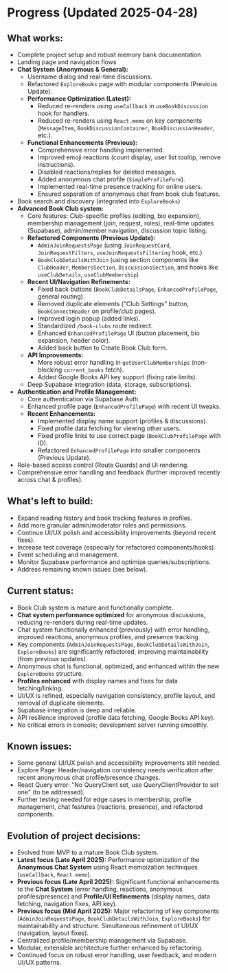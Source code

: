 
# Progress (Updated 2025-04-28)

## What works:
- Complete project setup and robust memory bank documentation
- Landing page and navigation flows
- **Chat System (Anonymous & General):**
  - Username dialog and real-time discussions.
  - Refactored `ExploreBooks` page with modular components (Previous Update).
  - **Performance Optimization (Latest):**
    - Reduced re-renders using `useCallback` in `useBookDiscussion` hook for handlers.
    - Reduced re-renders using `React.memo` on key components (`MessageItem`, `BookDiscussionContainer`, `BookDiscussionHeader`, etc.).
  - **Functional Enhancements (Previous):**
    - Comprehensive error handling implemented.
    - Improved emoji reactions (count display, user list tooltip, remove instructions).
    - Disabled reactions/replies for deleted messages.
    - Added anonymous chat profile (`SimpleProfileForm`).
    - Implemented real-time presence tracking for online users.
    - Ensured separation of anonymous chat from book club features.
- Book search and discovery (integrated into `ExploreBooks`)
- **Advanced Book Club system:**
  - Core features: Club-specific profiles (editing, bio expansion), membership management (join, request, roles), real-time updates (Supabase), admin/member navigation, discussion topic listing.
  - **Refactored Components (Previous Update):**
    - `AdminJoinRequestsPage` (using `JoinRequestCard`, `JoinRequestFilters`, `useJoinRequestsFiltering` hook, etc.)
    - `BookClubDetailsWithJoin` (using section components like `ClubHeader`, `MembersSection`, `DiscussionsSection`, and hooks like `useClubDetails`, `useClubMembership`)
  - **Recent UI/Navigation Refinements:**
    - Fixed back buttons (`BookClubDetailsPage`, `EnhancedProfilePage`, general routing).
    - Removed duplicate elements ("Club Settings" button, `BookConnectHeader` on profile/club pages).
    - Improved login popup (added links).
    - Standardized `/book-clubs` route redirect.
    - Enhanced `EnhancedProfilePage` UI (button placement, bio expansion, header color).
    - Added back button to Create Book Club form.
  - **API Improvements:**
    - More robust error handling in `getUserClubMemberships` (non-blocking `current_books` fetch).
    - Added Google Books API key support (fixing rate limits).
  - Deep Supabase integration (data, storage, subscriptions).
- **Authentication and Profile Management:**
  - Core authentication via Supabase Auth.
  - Enhanced profile page (`EnhancedProfilePage`) with recent UI tweaks.
  - **Recent Enhancements:**
    - Implemented display name support (profiles & discussions).
    - Fixed profile data fetching for viewing other users.
    - Fixed profile links to use correct page (`BookClubProfilePage` with ID).
    - Refactored `EnhancedProfilePage` into smaller components (Previous Update).
- Role-based access control (Route Guards) and UI rendering.
- Comprehensive error handling and feedback (further improved recently across chat & profiles).

## What's left to build:
- Expand reading history and book tracking features in profiles.
- Add more granular admin/moderator roles and permissions.
- Continue UI/UX polish and accessibility improvements (beyond recent fixes).
- Increase test coverage (especially for refactored components/hooks).
- Event scheduling and management.
- Monitor Supabase performance and optimize queries/subscriptions.
- Address remaining known issues (see below).

## Current status:
- Book Club system is mature and functionally complete.
- **Chat system performance optimized** for anonymous discussions, reducing re-renders during real-time updates.
- Chat system functionally enhanced (previously) with error handling, improved reactions, anonymous profiles, and presence tracking.
- Key components (`AdminJoinRequestsPage`, `BookClubDetailsWithJoin`, `ExploreBooks`) are significantly refactored, improving maintainability (from previous updates).
- Anonymous chat is functional, optimized, and enhanced within the new `ExploreBooks` structure.
- **Profiles enhanced** with display names and fixes for data fetching/linking.
- UI/UX is refined, especially navigation consistency, profile layout, and removal of duplicate elements.
- Supabase integration is deep and reliable.
- API resilience improved (profile data fetching, Google Books API key).
- No critical errors in console; development server running smoothly.

## Known issues:
- Some general UI/UX polish and accessibility improvements still needed.
- Explore Page: Header/navigation consistency needs verification after recent anonymous chat profile/presence changes.
- React Query error: "No QueryClient set, use QueryClientProvider to set one" (to be addressed).
- Further testing needed for edge cases in membership, profile management, chat features (reactions, presence), and refactored components.

## Evolution of project decisions:
- Evolved from MVP to a mature Book Club system.
- **Latest focus (Late April 2025):** Performance optimization of the **Anonymous Chat System** using React memoization techniques (`useCallback`, `React.memo`).
- **Previous focus (Late April 2025):** Significant functional enhancements to the **Chat System** (error handling, reactions, anonymous profiles/presence) and **Profile/UI Refinements** (display names, data fetching, navigation fixes, API key).
- **Previous focus (Mid April 2025):** Major refactoring of key components (`AdminJoinRequestsPage`, `BookClubDetailsWithJoin`, `ExploreBooks`) for maintainability and structure. Simultaneous refinement of UI/UX (navigation, layout fixes).
- Centralized profile/membership management via Supabase.
- Modular, extensible architecture further enhanced by refactoring.
- Continued focus on robust error handling, user feedback, and modern UI/UX patterns.
